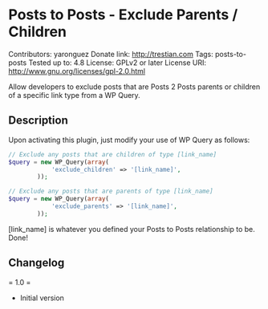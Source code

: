 # Posts to Posts - Exclude Parents / Children

Contributors: yaronguez
Donate link: http://trestian.com
Tags: posts-to-posts
Tested up to: 4.8
License: GPLv2 or later
License URI: http://www.gnu.org/licenses/gpl-2.0.html

Allow developers to exclude posts that are Posts 2 Posts parents or children of a specific link type from a WP Query.

## Description

Upon activating this plugin, just modify your use of WP Query as follows:

```php
// Exclude any posts that are children of type [link_name]
$query = new WP_Query(array(
			'exclude_children' => '[link_name]',
		));

// Exclude any posts that are parents of type [link_name]
$query = new WP_Query(array(
			'exclude_parents' => '[link_name]',
		));
```

[link_name] is whatever you defined your Posts to Posts relationship to be. Done!


## Changelog

= 1.0 =
* Initial version
